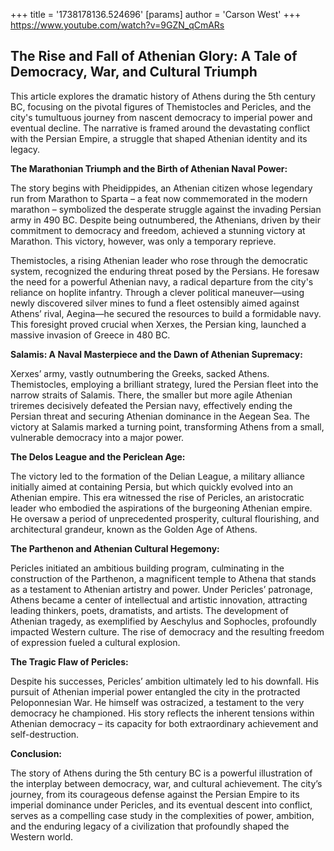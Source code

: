 +++
 title = '1738178136.524696'
[params]
	author = 'Carson West'
+++
https://www.youtube.com/watch?v=9GZN_qCmARs

## The Rise and Fall of Athenian Glory: A Tale of Democracy, War, and Cultural Triumph

This article explores the dramatic history of Athens during the 5th century BC, focusing on the pivotal figures of Themistocles and Pericles, and the city's tumultuous journey from nascent democracy to imperial power and eventual decline.  The narrative is framed around the devastating conflict with the Persian Empire, a struggle that shaped Athenian identity and its legacy.


**The Marathonian Triumph and the Birth of Athenian Naval Power:**

The story begins with Pheidippides, an Athenian citizen whose legendary run from Marathon to Sparta – a feat now commemorated in the modern marathon – symbolized the desperate struggle against the invading Persian army in 490 BC.  Despite being outnumbered, the Athenians, driven by their commitment to democracy and freedom, achieved a stunning victory at Marathon.  This victory, however, was only a temporary reprieve.

Themistocles, a rising Athenian leader who rose through the democratic system, recognized the enduring threat posed by the Persians. He foresaw the need for a powerful Athenian navy, a radical departure from the city's reliance on hoplite infantry.  Through a clever political maneuver—using newly discovered silver mines to fund a fleet ostensibly aimed against Athens’ rival, Aegina—he secured the resources to build a formidable navy.  This foresight proved crucial when Xerxes, the Persian king, launched a massive invasion of Greece in 480 BC.


**Salamis: A Naval Masterpiece and the Dawn of Athenian Supremacy:**

Xerxes’ army, vastly outnumbering the Greeks, sacked Athens.  Themistocles, employing a brilliant strategy, lured the Persian fleet into the narrow straits of Salamis.  There, the smaller but more agile Athenian triremes decisively defeated the Persian navy, effectively ending the Persian threat and securing Athenian dominance in the Aegean Sea.  The victory at Salamis marked a turning point, transforming Athens from a small, vulnerable democracy into a major power.


**The Delos League and the Periclean Age:**

The victory led to the formation of the Delian League, a military alliance initially aimed at containing Persia, but which quickly evolved into an Athenian empire.  This era witnessed the rise of Pericles, an aristocratic leader who embodied the aspirations of the burgeoning Athenian empire.  He oversaw a period of unprecedented prosperity, cultural flourishing, and architectural grandeur, known as the Golden Age of Athens.


**The Parthenon and Athenian Cultural Hegemony:**

Pericles initiated an ambitious building program, culminating in the construction of the Parthenon, a magnificent temple to Athena that stands as a testament to Athenian artistry and power.  Under Pericles’ patronage, Athens became a center of intellectual and artistic innovation, attracting leading thinkers, poets, dramatists, and artists.  The development of Athenian tragedy, as exemplified by Aeschylus and Sophocles, profoundly impacted Western culture. The rise of democracy and the resulting freedom of expression fueled a cultural explosion.


**The Tragic Flaw of Pericles:**

Despite his successes, Pericles’ ambition ultimately led to his downfall.  His pursuit of Athenian imperial power entangled the city in the protracted Peloponnesian War.  He himself was ostracized, a testament to the very democracy he championed.  His story reflects the inherent tensions within Athenian democracy – its capacity for both extraordinary achievement and self-destruction.


**Conclusion:**

The story of Athens during the 5th century BC is a powerful illustration of the interplay between democracy, war, and cultural achievement.  The city’s journey, from its courageous defense against the Persian Empire to its imperial dominance under Pericles, and its eventual descent into conflict, serves as a compelling case study in the complexities of power, ambition, and the enduring legacy of a civilization that profoundly shaped the Western world.

